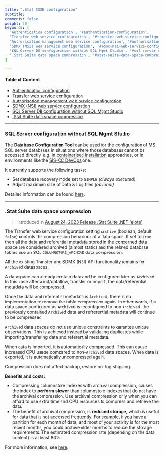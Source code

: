 ```yaml
---
title: ".Stat CORE configuration"
subtitle: 
comments: false
weight: 70
keywords: [
  'Authentication configuration', '#authentication-configuration',
  'Transfer web service configuration', '#transfer-web-service-configuration',
  'Authorisation-management web service configuration', '#authorisation-management-web-service-configuration',
  'SDMX (NSI) web service configuration', '#sdmx-nsi-web-service-configuration',
  'SQL Server DB configuration without SQL Mgmt Studio', '#sql-server-db-configuration-without-sql-mgmt-studio',
  '.Stat Suite data space compression', '#stat-suite-data-space-compression',
]

---
```

#### Table of Content
- [Authentication configuration](/dotstatsuite-documentation/configurations/authentication/#authentication-in-the-core-services)
- [Transfer web service configuration](https://gitlab.com/sis-cc/.stat-suite/dotstatsuite-core-transfer#configuration)
- [Authorisation-management web service configuration](https://gitlab.com/sis-cc/.stat-suite/dotstatsuite-core-auth-management#configuration)
- [SDMX (NSI) web service configuration](https://gitlab.com/sis-cc/eurostat-sdmx-ri/nsiws.net.mirrored/-/blob/master/doc/CONFIGURATION.md)
- [SQL Server DB configuration without SQL Mgmt Studio](#sql-server-db-configuration-without-sql-mgmt-studio)
- [.Stat Suite data space compression](#stat-suite-data-space-compression)

---

### SQL Server configuration without SQL Mgmt Studio
The **Database Configuration Tool** can be used for the configuration of MS SQL server databases in situations where those databases cannot be accessed directly, e.g. in [containerised installation](https://sis-cc.gitlab.io/dotstatsuite-documentation/install-docker/) approaches, or in environments like the [SIS-CC DevOps](https://sis-cc.gitlab.io/dotstatsuite-documentation/getting-started/devops/) one.

It currently supports the following tasks:
* Set database recovery mode set to `SIMPLE` *(always executed)*
* Adjust maximum size of Data & Log files *(optional)*

Detailed information can be found [here](https://gitlab.com/sis-cc/.stat-suite/dotstatsuite-core-data-access/-/tree/master/DotStat.Devops.Db.Config).

---

### .Stat Suite data space compression
> Introduced in [August 24, 2023 Release .Stat Suite .NET 'elote'](https://sis-cc.gitlab.io/dotstatsuite-documentation/changelog/#august-24-2023)

The Transfer web service configuration setting `Archive` (boolean, default `false`) controls the compression behaviour of a data space. If set to `true` then all the data and referential metadata stored in the concerned data space are considered archived (almost static) and the related database tables use an SQL `COLUMNSTORE_ARCHIVE` data compression.

All the existing Transfer and SDMX (NSI) API functionality remains for `Archive`d dataspaces.

A dataspace can already contain data and be configured later as `Archive`d. In this case after a init/dataflow, transfer or import, the data/referential metadata will be compressed.

Once the data and referential metadata is `Archive`d, there is no implementation to remove the table compression again. In other words, if a data space configured as `Archive`d is reconfigured to non `Archive`d, the previously contained `Archive`d data and refrerential metadata will continue to be compressed.

`Archive`d data spaces do not use unique constraints to garantee unique observations. This is achieved instead by validating duplicates while importing/transfering data and referential metadata.

When data is imported, it is automatically compressed. This can cause increased CPU usage compared to non-`Archive`d data spaces. When data is exported, it is automatically uncompressed again.

Compression does not affect backup, restore nor log shipping.

**Benefits and costs:** 

- Compressing columnstore indexes with archival compression, causes the index to **perform slower** than columnstore indexes that do not have the archival compression. Use archival compression only when you can afford to use extra time and CPU resources to compress and retrieve the data.
- The benefit of archival compression, is **reduced storage**, which is useful for data that is not accessed frequently. For example, if you have a partition for each month of data, and most of your activity is for the most recent months, you could archive older months to reduce the storage requirements. The estimated compression rate (depending on the data content) is at least 80%.

For more information, see [here](https://learn.microsoft.com/en-us/sql/relational-databases/data-compression/data-compression?view=sql-server-ver16#columnstore-and-columnstore-archive-compression).